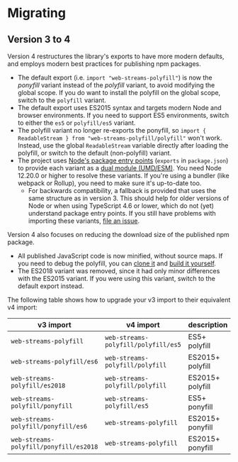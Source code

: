 # Migrating

## Version 3 to 4

Version 4 restructures the library's exports to have more modern defaults, and employs modern best practices for
publishing npm packages.

* The default export (i.e. `import "web-streams-polyfill"`) is now the *ponyfill* variant instead of the *polyfill*
  variant, to avoid modifying the global scope. If you do want to install the polyfill on the global scope, switch to
  the `polyfill` variant.
* The default export uses ES2015 syntax and targets modern Node and browser environments. If you need to support ES5
  environments, switch to either the `es5` or `polyfill/es5` variant.
* The polyfill variant no longer re-exports the ponyfill,
  so `import { ReadableStream } from "web-streams-polyfill/polyfill"` won't work. Instead, use the
  global `ReadableStream` variable directly after loading the polyfill, or switch to the default (non-polyfill) variant.
* The project
  uses [Node's package entry points](https://nodejs.org/api/packages.html#packages_package_entry_points) (`exports`
  in `package.json`) to provide each variant as
  a [dual module (UMD/ESM)](https://nodejs.org/api/packages.html#packages_dual_commonjs_es_module_packages). You need
  Node 12.20.0 or higher to resolve these variants. If you're using a bundler (like webpack or Rollup), you need to make
  sure it's up-to-date too.
  * For backwards compatibility, a fallback is provided that uses the same structure as in version 3. This should help
    for older versions of Node or when using TypeScript 4.6 or lower, which do not (yet) understand package entry points.
    If you still have problems with importing these variants, [file an issue](https://github.com/MattiasBuelens/web-streams-polyfill/issues).

Version 4 also focuses on reducing the download size of the published npm package.

* All published JavaScript code is now minified, without source maps. If you need to debug the polyfill, you
  can [clone it](https://github.com/MattiasBuelens/web-streams-polyfill)
  and [build it yourself](https://github.com/MattiasBuelens/web-streams-polyfill/blob/v3.1.0/CONTRIBUTING.md).
* The ES2018 variant was removed, since it had only minor differences with the ES2015 variant. If you were using this
  variant, switch to the default export instead.

The following table shows how to upgrade your v3 import to their equivalent v4 import:

| v3 import | v4 import | description |
| --- | --- | --- |
| `web-streams-polyfill` | `web-streams-polyfill/polyfill/es5` | ES5+ polyfill |
| `web-streams-polyfill/es6` | `web-streams-polyfill/polyfill` | ES2015+ polyfill |
| `web-streams-polyfill/es2018` | `web-streams-polyfill/polyfill` | ES2015+ polyfill |
| `web-streams-polyfill/ponyfill` | `web-streams-polyfill/es5` | ES5+ ponyfill |
| `web-streams-polyfill/ponyfill/es6` | `web-streams-polyfill` | ES2015+ ponyfill |
| `web-streams-polyfill/ponyfill/es2018` | `web-streams-polyfill` | ES2015+ ponyfill |
